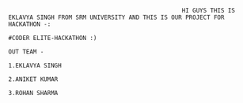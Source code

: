                                                      HI GUYS THIS IS EKLAVYA SINGH FROM SRM UNIVERSITY AND THIS IS OUR PROJECT FOR HACKATHON -:
                                                                                 #CODER ELITE-HACKATHON :)
                                                                                       OUT TEAM -
                                                                                    1.EKLAVYA SINGH 
                                                                                    2.ANIKET KUMAR 
                                                                                    3.ROHAN SHARMA 
                                                                    
